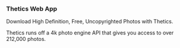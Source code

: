 ### Thetics Web App

Download High Definition, Free, Uncopyrighted Photos with Thetics. 

Thetics runs off a 4k photo engine API that gives you access to over 212,000 photos.
